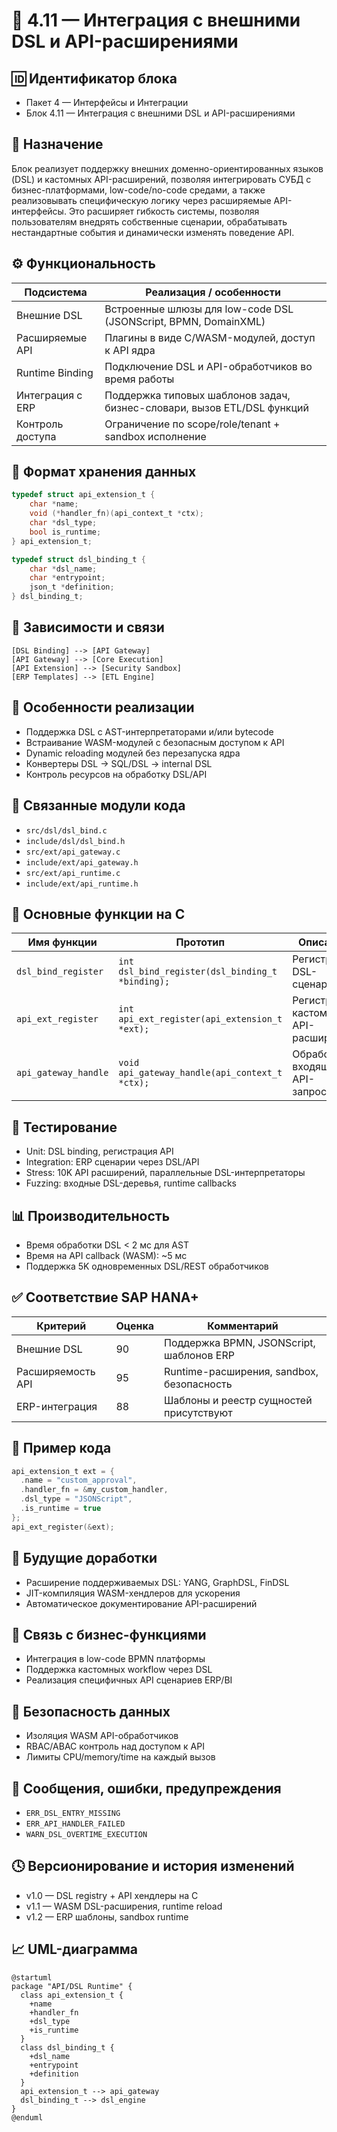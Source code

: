 # 📘 4.11 — Интеграция с внешними DSL и API-расширениями

## 🆔 Идентификатор блока

* Пакет 4 — Интерфейсы и Интеграции
* Блок 4.11 — Интеграция с внешними DSL и API-расширениями

## 🎯 Назначение

Блок реализует поддержку внешних доменно-ориентированных языков (DSL) и кастомных API-расширений, позволяя интегрировать СУБД с бизнес-платформами, low-code/no-code средами, а также реализовывать специфическую логику через расширяемые API-интерфейсы. Это расширяет гибкость системы, позволяя пользователям внедрять собственные сценарии, обрабатывать нестандартные события и динамически изменять поведение API.

## ⚙️ Функциональность

| Подсистема       | Реализация / особенности                                                |
| ---------------- | ----------------------------------------------------------------------- |
| Внешние DSL      | Встроенные шлюзы для low-code DSL (JSONScript, BPMN, DomainXML)         |
| Расширяемые API  | Плагины в виде C/WASM-модулей, доступ к API ядра                        |
| Runtime Binding  | Подключение DSL и API-обработчиков во время работы                      |
| Интеграция с ERP | Поддержка типовых шаблонов задач, бизнес-словари, вызов ETL/DSL функций |
| Контроль доступа | Ограничение по scope/role/tenant + sandbox исполнение                   |

## 💾 Формат хранения данных

```c
typedef struct api_extension_t {
    char *name;
    void (*handler_fn)(api_context_t *ctx);
    char *dsl_type;
    bool is_runtime;
} api_extension_t;

typedef struct dsl_binding_t {
    char *dsl_name;
    char *entrypoint;
    json_t *definition;
} dsl_binding_t;
```

## 🔄 Зависимости и связи

```plantuml
[DSL Binding] --> [API Gateway]
[API Gateway] --> [Core Execution]
[API Extension] --> [Security Sandbox]
[ERP Templates] --> [ETL Engine]
```

## 🧠 Особенности реализации

* Поддержка DSL с AST-интерпретаторами и/или bytecode
* Встраивание WASM-модулей с безопасным доступом к API
* Dynamic reloading модулей без перезапуска ядра
* Конвертеры DSL → SQL/DSL → internal DSL
* Контроль ресурсов на обработку DSL/API

## 📂 Связанные модули кода

* `src/dsl/dsl_bind.c`
* `include/dsl/dsl_bind.h`
* `src/ext/api_gateway.c`
* `include/ext/api_gateway.h`
* `src/ext/api_runtime.c`
* `include/ext/api_runtime.h`

## 🔧 Основные функции на C

| Имя функции          | Прототип                                         | Описание                              |
| -------------------- | ------------------------------------------------ | ------------------------------------- |
| `dsl_bind_register`  | `int dsl_bind_register(dsl_binding_t *binding);` | Регистрация DSL-сценария              |
| `api_ext_register`   | `int api_ext_register(api_extension_t *ext);`    | Регистрация кастомного API-расширения |
| `api_gateway_handle` | `void api_gateway_handle(api_context_t *ctx);`   | Обработка входящего API-запроса       |

## 🧪 Тестирование

* Unit: DSL binding, регистрация API
* Integration: ERP сценарии через DSL/API
* Stress: 10K API расширений, параллельные DSL-интерпретаторы
* Fuzzing: входные DSL-деревья, runtime callbacks

## 📊 Производительность

* Время обработки DSL < 2 мс для AST
* Время на API callback (WASM): \~5 мс
* Поддержка 5K одновременных DSL/REST обработчиков

## ✅ Соответствие SAP HANA+

| Критерий          | Оценка | Комментарий                               |
| ----------------- | ------ | ----------------------------------------- |
| Внешние DSL       | 90     | Поддержка BPMN, JSONScript, шаблонов ERP  |
| Расширяемость API | 95     | Runtime-расширения, sandbox, безопасность |
| ERP-интеграция    | 88     | Шаблоны и реестр сущностей присутствуют   |

## 📎 Пример кода

```c
api_extension_t ext = {
  .name = "custom_approval",
  .handler_fn = &my_custom_handler,
  .dsl_type = "JSONScript",
  .is_runtime = true
};
api_ext_register(&ext);
```

## 🧩 Будущие доработки

* Расширение поддерживаемых DSL: YANG, GraphDSL, FinDSL
* JIT-компиляция WASM-хендлеров для ускорения
* Автоматическое документирование API-расширений

## 🧰 Связь с бизнес-функциями

* Интеграция в low-code BPMN платформы
* Поддержка кастомных workflow через DSL
* Реализация специфичных API сценариев ERP/BI

## 🔐 Безопасность данных

* Изоляция WASM API-обработчиков
* RBAC/ABAC контроль над доступом к API
* Лимиты CPU/memory/time на каждый вызов

## 🧾 Сообщения, ошибки, предупреждения

* `ERR_DSL_ENTRY_MISSING`
* `ERR_API_HANDLER_FAILED`
* `WARN_DSL_OVERTIME_EXECUTION`

## 🕓 Версионирование и история изменений

* v1.0 — DSL registry + API хендлеры на C
* v1.1 — WASM DSL-расширения, runtime reload
* v1.2 — ERP шаблоны, sandbox runtime

## 📈 UML-диаграмма

```plantuml
@startuml
package "API/DSL Runtime" {
  class api_extension_t {
    +name
    +handler_fn
    +dsl_type
    +is_runtime
  }
  class dsl_binding_t {
    +dsl_name
    +entrypoint
    +definition
  }
  api_extension_t --> api_gateway
  dsl_binding_t --> dsl_engine
}
@enduml
```
